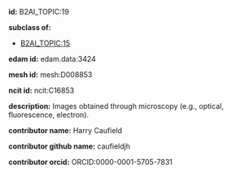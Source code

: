 **id:** B2AI_TOPIC:19

**subclass of:**

- [B2AI_TOPIC:15](../DataTopic.markdown)

**edam id:** edam.data:3424

**mesh id:** mesh:D008853

**ncit id:** ncit:C16853

**description:** Images obtained through microscopy (e.g., optical, fluorescence, electron).

**contributor name:** Harry Caufield

**contributor github name:** caufieldjh

**contributor orcid:** ORCID:0000-0001-5705-7831

